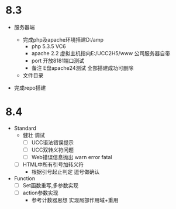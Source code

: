 # 8.3  
- 服务器端  
	- 完成php及apache环境搭建D:/amp  
		- php 5.3.5 VC6  
		- apache 2.2 虚拟主机指向E:/UCC2H5/www 公司服务器自带  
		- port 开放8181端口测试  
		- 备注 E盘apache24测试 全部搭建成功可删除
	- 文件目录   

- 完成repo搭建    
# 8.4  
- Standard  
	- 健壮 调试
		- [ ] UCC语法错误提示
		- [ ] UCC双转义符问题
		- [ ] Web错误信息抛出 warn error fatal  
	- [ ] HTML中所有引号加转义符
		- 根据引号起止判定 逗号做确认  
- Function  
	- [ ]	Set函数重写,多参数实现    
	- [ ] action参数实现
		- 参考计数器思想 实现局部作用域+重用  
